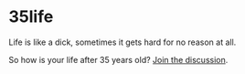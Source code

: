 # 35life

Life is like a dick, sometimes it gets hard for no reason at all. 

So how is your life after 35 years old? [Join the discussion](https://github.com/35life/35life/issues/1).
